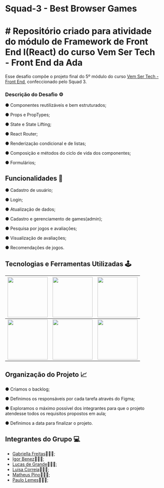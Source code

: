 # Squad-3 - Best Browser Games


# # Repositório criado para atividade do módulo de Framework de Front End I(React) do curso Vem Ser Tech - Front End da Ada 


Esse desafio compõe o projeto final do 5º módulo do curso [Vem Ser Tech - Front End](https://ada.tech/sou-aluno/programas/ifood-vem-ser-tech), confeccionado pelo Squad 3.


### Descrição do Desafio ⚙️

● Componentes reutilizáveis e bem estruturados;

● Props e PropTypes;

● State e State Lifting;

● React Router;

● Renderização condicional e de listas;

● Composição e métodos do ciclo de vida dos componentes;

● Formulários;

## Funcionalidades 📜

● Cadastro de usuário;

● Login;

● Atualização de dados;

● Cadastro e gerenciamento de games(admin);

● Pesquisa por jogos e avaliações;

● Visualização de avaliações;

● Recomendações de jogos.

## Tecnologias e Ferramentas Utilizadas 🕹️

| <img src="https://cdn.jsdelivr.net/gh/devicons/devicon/icons/javascript/javascript-original.svg" width="130px"> |  <img src="https://cdn.jsdelivr.net/gh/devicons/devicon/icons/html5/html5-original-wordmark.svg" width="130px"> | <img src="https://cdn.jsdelivr.net/gh/devicons/devicon/icons/css3/css3-original-wordmark.svg" width="130px"> | 
|----------|----------|----------|
|  <img src="https://cdn.jsdelivr.net/gh/devicons/devicon/icons/vscode/vscode-original-wordmark.svg" width="130px"> | <img src="https://upload.wikimedia.org/wikipedia/commons/thumb/a/a7/React-icon.svg/512px-React-icon.svg.png" width="130px">| <img src="https://upload.wikimedia.org/wikipedia/commons/thumb/d/d9/Node.js_logo.svg/590px-Node.js_logo.svg.png" width="130px">|



## Organização do Projeto 📈

● Criamos o backlog;

● Definimos os responsáveis por cada tarefa através do Figma;

● Exploramos o máximo possível dos integrantes para que o projeto atendesse todos os requisitos propostos em aula;

● Definimos a data para finalizar o projeto.
  

## Integrantes do Grupo 💻

- [Gabriella Freitas](https://github.com/gabriellafsena)👩🏻‍💻;
- [Igor Benez](https://github.com/igor-benez)👨🏻‍💻;
- [Lucas de Grande](https://github.com/)👨🏻‍💻;
- [Luisa Correia](https://github.com/luisacs923)👩🏻‍💻;
- [Matheus Pino](https://github.com/matheuspino)👨🏻‍💻;
- [Paulo Lemes](https://github.com/paulo-lemes)👨🏻‍💻;
